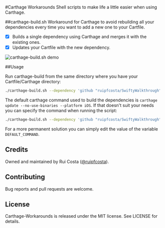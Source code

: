 #Carthage Workarounds
Shell scripts to make life a little easier when using Carthage.

##carthage-build.sh
Workaround for Carthage to avoid rebuilding all your dependencies every time you want to add a new one to your Cartfile.

- [x] Builds a single dependency using Carthage and merges it with the existing ones.
- [x] Updates your Cartfile with the new dependency.

![carthage-build.sh demo](https://raw.githubusercontent.com/ruipfcosta/carthage-workarounds/master/extras/carthage-build.gif)

##Usage

Run carthage-build from the same directory where you have your Cartfile/Carthage directory:

```bash
./carthage-build.sh --dependency 'github "ruipfcosta/SwiftyWalkthrough"'
```

The default carthage command used to build the dependencies is ```carthage update --no-use-binaries --platform iOS```. If that doesn't suit your needs you can specify the command when running the script:

```bash
./carthage-build.sh --dependency 'github "ruipfcosta/SwiftyWalkthrough"' --command "carthage update"
```

For a more permanent solution you can simply edit the value of the variable ```DEFAULT_COMMAND```.

## Credits

Owned and maintained by Rui Costa ([@ruipfcosta](https://twitter.com/ruipfcosta)). 

## Contributing

Bug reports and pull requests are welcome.

## License

Carthage-Workarounds is released under the MIT license. See LICENSE for details.
